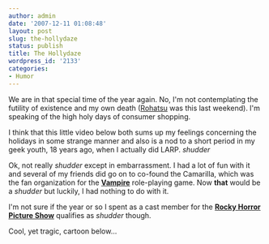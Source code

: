```yaml
---
author: admin
date: '2007-12-11 01:08:48'
layout: post
slug: the-hollydaze
status: publish
title: The Hollydaze
wordpress_id: '2133'
categories:
- Humor
---
```

We are in that special time of the year again. No, I'm not contemplating the futility of existence and my own death (<a href="http://en.wikipedia.org/wiki/Rohatsu">Rohatsu</a> was this last weekend). I'm speaking of the high holy days of consumer shopping.

I think that this little video below both sums up my feelings concerning the holidays in some strange manner and also is a nod to a short period in my geek youth, 18 years ago, when I actually did LARP. *shudder*

Ok, not really *shudder* except in embarrassment. I had a lot of fun with it and several of my friends did go on to co-found the Camarilla, which was the fan organization for the <strong><a href="http://en.wikipedia.org/wiki/Vampire:_The_Masquerade">Vampire</a></strong> role-playing game. Now <strong>that</strong> would be a *shudder* but luckily, I had nothing to do with it.

I'm not sure if the year or so I spent as a cast member for the <strong><a href="http://en.wikipedia.org/wiki/The_Rocky_Horror_Picture_Show">Rocky Horror Picture Show</a></strong> qualifies as *shudder* though.

Cool, yet tragic, cartoon below...

<lj-embed><object width="425" height="355"><param name="movie" value="http://www.youtube.com/v/AVZczLuoJoU&rel=1"></param><param name="wmode" value="transparent"></param><embed src="http://www.youtube.com/v/AVZczLuoJoU&rel=1" type="application/x-shockwave-flash" wmode="transparent" width="425" height="355"></embed></object></lj-embed>
